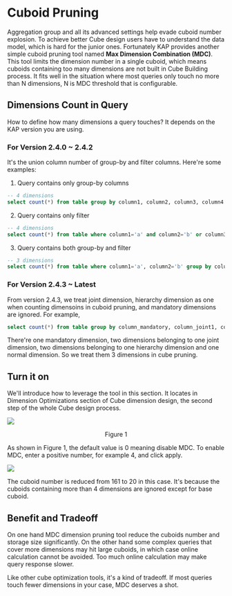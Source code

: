 # Cuboid Pruning

Aggregation group and all its advanced settings help evade cuboid number explosion. To achieve better Cube design users have to understand the data model, which is hard for the junior ones. Fortunately KAP provides another simple cuboid pruning tool named **Max Dimension Combination (MDC)**. This tool limits the dimension number in a single cuboid, which means cuboids containing too many dimensions are not built in Cube Building process. It fits well in the situation where most queries only touch no more than N dimensions, N is MDC threshold that is configurable.

## Dimensions Count in Query

How to define how many dimensions a query touches? It depends on the KAP version you are using.

### For Version 2.4.0 ~ 2.4.2

It's the union column number of group-by and filter columns. Here're some examples:

1. Query contains only group-by columns

```sql
-- 4 dimensions
select count(*) from table group by column1, column2, column3, column4
```

2. Query contains only filter

```sql
-- 4 dimensions
select count(*) from table where column1='a' and column2='b' or column3='c' and column4='d'
```

3. Query contains both group-by and filter

```sql
-- 3 dimensions
select count(*) from table where column1='a', column2='b' group by column2, column3
```

### For Version 2.4.3 ~ Latest

From version 2.4.3, we treat joint dimension, hierarchy dimension as one when counting dimensoins in cuboid pruning, and mandatory dimensions are ignored. For example,

```sql
select count(*) from table group by column_mandatory, column_joint1, column_joint2, column_hierarchy1, column_hierarchy2, column_normal
```

There're one mandatory dimension, two dimensions belonging to one joint dimension, two dimensions belonging to one hierarchy dimension and one normal dimension. So we treat them 3 dimensions in cube pruning.

## Turn it on

We'll introduce how to leverage the tool in this section. It locates in Dimension Optimizations section of Cube dimension design, the second step of the whole Cube design process.

![](images/cuboid_pruning_1.jpg)

<p align="center"> Figure 1</p>

As shown in Figure 1, the default value is 0 meaning disable MDC. To enable MDC, enter a positive number, for example 4, and click apply. 

![](images/cuboid_pruning_2.jpg)

The cuboid number is reduced from 161 to 20 in this case. It's because the cuboids containing more than 4 dimensions are ignored except for base cuboid.

## Benefit and Tradeoff

On one hand MDC dimension pruning tool reduce the cuboids number and storage size significantly. On the other hand some complex queries that cover more dimensions may hit large cuboids, in which case online calculation cannot be avoided. Too much online calculation may make query response slower. 

Like other cube optimization tools, it's a kind of tradeoff. If most queries touch fewer dimensions in your case, MDC deserves a shot.
